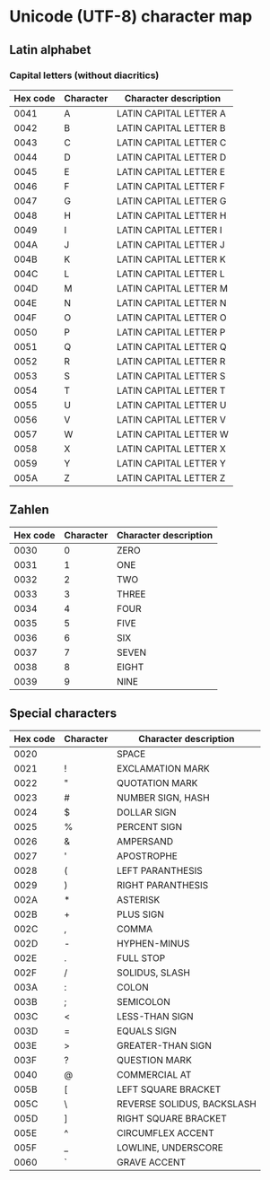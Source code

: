 # Unicode (UTF-8) character map

## Latin alphabet

### Capital letters (without diacritics)
|Hex code|Character|Character description|
|--------|---------|------------------------|
|0041    | A       | LATIN CAPITAL LETTER A |
|0042    | B       | LATIN CAPITAL LETTER B |
|0043    | C       | LATIN CAPITAL LETTER C |
|0044    | D       | LATIN CAPITAL LETTER D |
|0045    | E       | LATIN CAPITAL LETTER E |
|0046    | F       | LATIN CAPITAL LETTER F |
|0047    | G       | LATIN CAPITAL LETTER G |
|0048    | H       | LATIN CAPITAL LETTER H |
|0049    | I       | LATIN CAPITAL LETTER I |
|004A    | J       | LATIN CAPITAL LETTER J |
|004B    | K       | LATIN CAPITAL LETTER K |
|004C    | L       | LATIN CAPITAL LETTER L |
|004D    | M       | LATIN CAPITAL LETTER M |
|004E    | N       | LATIN CAPITAL LETTER N |
|004F    | O       | LATIN CAPITAL LETTER O |
|0050    | P       | LATIN CAPITAL LETTER P |
|0051    | Q       | LATIN CAPITAL LETTER Q |
|0052    | R       | LATIN CAPITAL LETTER R |
|0053    | S       | LATIN CAPITAL LETTER S |
|0054    | T       | LATIN CAPITAL LETTER T |
|0055    | U       | LATIN CAPITAL LETTER U |
|0056    | V       | LATIN CAPITAL LETTER V |
|0057    | W       | LATIN CAPITAL LETTER W |
|0058    | X       | LATIN CAPITAL LETTER X |
|0059    | Y       | LATIN CAPITAL LETTER Y |
|005A    | Z       | LATIN CAPITAL LETTER Z |

## Zahlen
|Hex code|Character|Character description|
|--------|---------|---------------------|
|0030    | 0       | ZERO                |
|0031    | 1       | ONE                 |
|0032    | 2       | TWO                 |
|0033    | 3       | THREE               |
|0034    | 4       | FOUR                |
|0035    | 5       | FIVE                |
|0036    | 6       | SIX                 |
|0037    | 7       | SEVEN               |
|0038    | 8       | EIGHT               |
|0039    | 9       | NINE                |

## Special characters
|Hex code|Character|Character description|
|--------|---------|---------------------|   
|0020    |         | SPACE               |
|0021    |!        | EXCLAMATION MARK    |
|0022    |"        | QUOTATION MARK      |
|0023    |#        | NUMBER SIGN, HASH   |
|0024    |$        | DOLLAR SIGN         |
|0025    |%        | PERCENT SIGN        |
|0026    |&        | AMPERSAND           |
|0027    |'        | APOSTROPHE          |
|0028    |(        | LEFT PARANTHESIS    |
|0029    |)        | RIGHT PARANTHESIS   |
|002A    |*        | ASTERISK            |
|002B    |+        | PLUS SIGN           |
|002C    |,        | COMMA               |
|002D    |-        | HYPHEN-MINUS        |
|002E    |.        | FULL STOP           |
|002F    |/        | SOLIDUS, SLASH      |
|003A    |:        | COLON               |
|003B    |;        | SEMICOLON           |
|003C    |<        | LESS-THAN SIGN      |
|003D    |=        | EQUALS SIGN         |
|003E    |>        | GREATER-THAN SIGN   |
|003F    |?        | QUESTION MARK       |
|0040    |@        | COMMERCIAL AT       |
|005B    |[        | LEFT SQUARE BRACKET |
|005C    |\        | REVERSE SOLIDUS, BACKSLASH |
|005D    |]        | RIGHT SQUARE BRACKET|
|005E    |^        | CIRCUMFLEX ACCENT   |
|005F    |_        | LOWLINE, UNDERSCORE |
|0060    |`        | GRAVE ACCENT        |